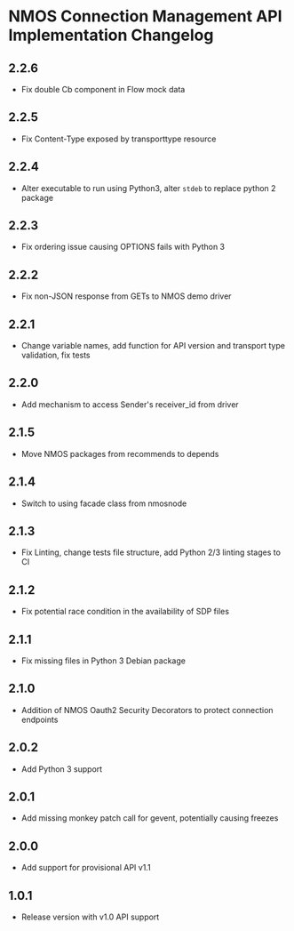 # NMOS Connection Management API Implementation Changelog

## 2.2.6
- Fix double Cb component in Flow mock data

## 2.2.5
- Fix Content-Type exposed by transporttype resource

## 2.2.4
- Alter executable to run using Python3, alter `stdeb` to replace python 2 package

## 2.2.3
- Fix ordering issue causing OPTIONS fails with Python 3

## 2.2.2
- Fix non-JSON response from GETs to NMOS demo driver

## 2.2.1
- Change variable names, add function for API version and transport type validation, fix tests

## 2.2.0
- Add mechanism to access Sender's receiver_id from driver

## 2.1.5
- Move NMOS packages from recommends to depends

## 2.1.4
- Switch to using facade class from nmosnode

## 2.1.3
- Fix Linting, change tests file structure, add Python 2/3 linting stages to CI

## 2.1.2
- Fix potential race condition in the availability of SDP files

## 2.1.1
- Fix missing files in Python 3 Debian package

## 2.1.0
- Addition of NMOS Oauth2 Security Decorators to protect connection endpoints

## 2.0.2
- Add Python 3 support

## 2.0.1
- Add missing monkey patch call for gevent, potentially causing freezes

## 2.0.0
- Add support for provisional API v1.1

## 1.0.1
- Release version with v1.0 API support
